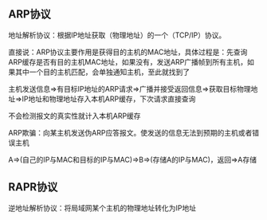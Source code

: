 ## ARP协议

地址解析协议：根据IP地址获取（物理地址）的一个（TCP/IP）协议。

直接说：ARP协议主要作用是获得目的主机的MAC地址，具体过程是：先查询ARP缓存是否有目的主机MAC地址，如果没有，发送ARP广播帧到所有主机，如果其中一个目的主机匹配，会单独通知主机，至此就找到了

主机发送信息=>有目标IP地址的ARP请求=>广播并接受返回信息=>获取目标物理地址=>IP地址和物理地址存入本机ARP缓存，下次请求直接查询

不会检测报文的真实性就计入本机ARP缓存

ARP欺骗：向某主机发送伪ARP应答报文。使发送的信息无法到预期的主机或者错误主机

A=>(自己的IP与MAC和目标的IP与MAC)=>B=>(存储A的IP与MAC)，返回=>A存储

## RAPR协议

逆地址解析协议：将局域网某个主机的物理地址转化为IP地址